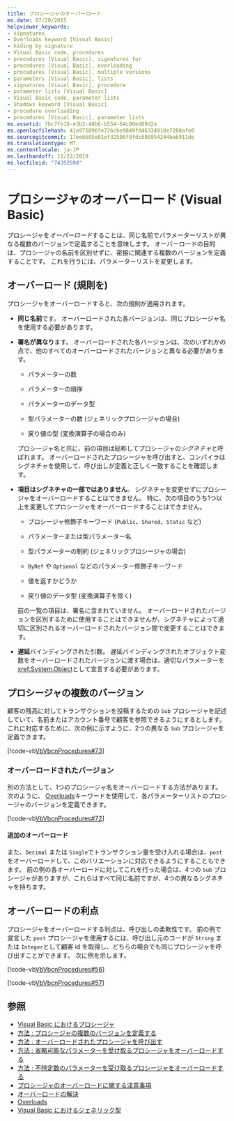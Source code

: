 ```yaml
---
title: プロシージャのオーバーロード
ms.date: 07/20/2015
helpviewer_keywords:
- signatures
- Overloads keyword [Visual Basic]
- hiding by signature
- Visual Basic code, procedures
- procedures [Visual Basic], signatures for
- procedures [Visual Basic], overloading
- procedures [Visual Basic], multiple versions
- parameters [Visual Basic], lists
- signatures [Visual Basic], procedure
- parameter lists [Visual Basic]
- Visual Basic code, parameter lists
- Shadows keyword [Visual Basic]
- procedure overloading
- procedures [Visual Basic], parameter lists
ms.assetid: fbc7fb18-e3b2-48b6-b554-64c00ed09d2a
ms.openlocfilehash: 41a971896fe726cbe9849fd46334910e7288afe0
ms.sourcegitcommit: 17ee6605e01ef32506f8fdc686954244ba6911de
ms.translationtype: MT
ms.contentlocale: ja-JP
ms.lasthandoff: 11/22/2019
ms.locfileid: "74352598"
---
```

# <a name="procedure-overloading-visual-basic"></a>プロシージャのオーバーロード (Visual Basic)

プロシージャを*オーバーロード*することは、同じ名前でパラメーターリストが異なる複数のバージョンで定義することを意味します。 オーバーロードの目的は、プロシージャの名前を区別せずに、密接に関連する複数のバージョンを定義することです。 これを行うには、パラメーターリストを変更します。

## <a name="overloading-rules"></a>オーバーロード (規則を)

プロシージャをオーバーロードすると、次の規則が適用されます。

- **同じ名前**です。 オーバーロードされた各バージョンは、同じプロシージャ名を使用する必要があります。

- **署名が異なり**ます。 オーバーロードされた各バージョンは、次のいずれかの点で、他のすべてのオーバーロードされたバージョンと異なる必要があります。

  - パラメーターの数

  - パラメーターの順序

  - パラメーターのデータ型

  - 型パラメーターの数 (ジェネリックプロシージャの場合)

  - 戻り値の型 (変換演算子の場合のみ)

  プロシージャ名と共に、前の項目は総称してプロシージャの*シグネチャ*と呼ばれます。 オーバーロードされたプロシージャを呼び出すと、コンパイラはシグネチャを使用して、呼び出しが定義と正しく一致することを確認します。

- **項目はシグネチャの一部ではありません**。 シグネチャを変更せずにプロシージャをオーバーロードすることはできません。 特に、次の項目のうち1つ以上を変更してプロシージャをオーバーロードすることはできません。

  - プロシージャ修飾子キーワード (`Public`、`Shared`、`Static` など)

  - パラメーターまたは型パラメーター名

  - 型パラメーターの制約 (ジェネリックプロシージャの場合)

  - `ByRef` や `Optional` などのパラメーター修飾子キーワード

  - 値を返すかどうか

  - 戻り値のデータ型 (変換演算子を除く)

  前の一覧の項目は、署名に含まれていません。 オーバーロードされたバージョンを区別するために使用することはできませんが、シグネチャによって適切に区別されるオーバーロードされたバージョン間で変更することはできます。

- **遅延**バインディングされた引数。 遅延バインディングされたオブジェクト変数をオーバーロードされたバージョンに渡す場合は、適切なパラメーターを <xref:System.Object>として宣言する必要があります。

## <a name="multiple-versions-of-a-procedure"></a>プロシージャの複数のバージョン

顧客の残高に対してトランザクションを投稿するための `Sub` プロシージャを記述していて、名前またはアカウント番号で顧客を参照できるようにするとします。 これに対応するために、次の例に示すように、2つの異なる `Sub` プロシージャを定義できます。

[!code-vb[VbVbcnProcedures#73](~/samples/snippets/visualbasic/VS_Snippets_VBCSharp/VbVbcnProcedures/VB/Class1.vb#73)]

### <a name="overloaded-versions"></a>オーバーロードされたバージョン

別の方法として、1つのプロシージャ名をオーバーロードする方法があります。 次のように、 [Overloads](../../../../visual-basic/language-reference/modifiers/overloads.md)キーワードを使用して、各パラメーターリストのプロシージャのバージョンを定義できます。

[!code-vb[VbVbcnProcedures#72](~/samples/snippets/visualbasic/VS_Snippets_VBCSharp/VbVbcnProcedures/VB/Class1.vb#72)]

#### <a name="additional-overloads"></a>追加のオーバーロード

また、`Decimal` または `Single`でトランザクション量を受け入れる場合は、`post` をオーバーロードして、このバリエーションに対応できるようにすることもできます。 前の例の各オーバーロードに対してこれを行った場合は、4つの `Sub` プロシージャがありますが、これらはすべて同じ名前ですが、4つの異なるシグネチャを持ちます。

## <a name="advantages-of-overloading"></a>オーバーロードの利点

プロシージャをオーバーロードする利点は、呼び出しの柔軟性です。 前の例で宣言した `post` プロシージャを使用するには、呼び出し元のコードが `String` または `Integer`として顧客 id を取得し、どちらの場合でも同じプロシージャを呼び出すことができます。 次に例を示します。

[!code-vb[VbVbcnProcedures#56](~/samples/snippets/visualbasic/VS_Snippets_VBCSharp/VbVbcnProcedures/VB/Class1.vb#56)]

[!code-vb[VbVbcnProcedures#57](~/samples/snippets/visualbasic/VS_Snippets_VBCSharp/VbVbcnProcedures/VB/Class1.vb#57)]

## <a name="see-also"></a>参照

- [Visual Basic におけるプロシージャ](./index.md)
- [方法 : プロシージャの複数のバージョンを定義する](./how-to-define-multiple-versions-of-a-procedure.md)
- [方法 : オーバーロードされたプロシージャを呼び出す](./how-to-call-an-overloaded-procedure.md)
- [方法 : 省略可能なパラメーターを受け取るプロシージャをオーバーロードする](./how-to-overload-a-procedure-that-takes-optional-parameters.md)
- [方法 : 不特定数のパラメーターを受け取るプロシージャをオーバーロードする](./how-to-overload-a-procedure-that-takes-an-indefinite-number-of-parameters.md)
- [プロシージャのオーバーロードに関する注意事項](./considerations-in-overloading-procedures.md)
- [オーバーロードの解決](./overload-resolution.md)
- [Overloads](../../../../visual-basic/language-reference/modifiers/overloads.md)
- [Visual Basic におけるジェネリック型](../../../../visual-basic/programming-guide/language-features/data-types/generic-types.md)
